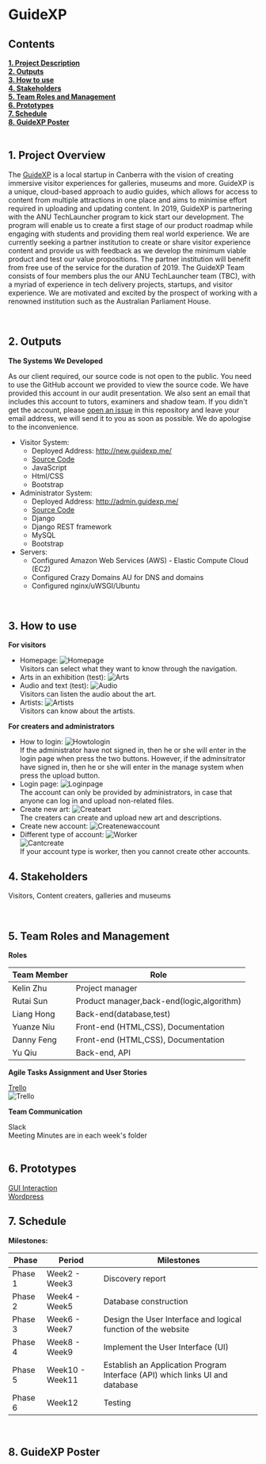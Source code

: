 <h1> GuideXP </h1>

<h2><a name = "content"> Contents </a></h2>
<a href = "#Title1"><b> 1. Project Description </b></a><br/>
<a href = "#Title2"><b> 2. Outputs </b></a><br/>
<a href = "#Title3"><b> 3. How to use </b></a><br/>
<a href = "#Title4"><b> 4. Stakeholders </b></a><br/>
<a href = "#Title5"><b> 5. Team Roles and Management </b></a><br/>
<a href = "#Title6"><b> 6. Prototypes </b></a><br/>
<a href = "#Title7"><b> 7. Schedule </b></a><br/>
<a href = "#Title8"><b> 8. GuideXP Poster</b></a><br/>


<br />
<h2><a name = "Title1"> 1. Project Overview </a></h2>

The [GuideXP](https://guidexp.wordpress.com) is a local startup in Canberra with the vision of creating immersive visitor experiences for galleries, museums and more. GuideXP is a unique, cloud-based approach to audio guides, which allows for access to content from multiple attractions in one place and aims to minimise effort required in uploading and updating content.
In 2019, GuideXP is partnering with the ANU TechLauncher program to kick start our development. The program will enable us to create a first stage of our product roadmap while engaging with students and providing them real world experience.
We are currently seeking a partner institution to create or share visitor experience content and provide us with feedback as we develop the minimum viable product and test our value propositions. The partner institution will benefit from free use of the service for the duration of 2019.
The GuideXP Team consists of four members plus the our ANU TechLauncher team (TBC), with a myriad of experience in tech delivery projects, startups, and visitor experience. We are motivated and excited by the prospect of working with a renowned institution such as the Australian Parliament House.


<br />
<h2><a name = "Title2"> 2. Outputs </a></h2>

**The Systems We Developed**

As our client required, our source code is not open to the public. You need to use the GitHub account we provided to view the source code. We have provided this account in our audit presentation. We also sent an email that includes this account to tutors, examiners and shadow team. If you didn't get the account, please [open an issue](https://github.com/DannyFirmin/GuideXP/issues) in this repository and leave your email address, we will send it to you as soon as possible. We do apologise to the inconvenience.

* Visitor System:  
  * Deployed Address: http://new.guidexp.me/
  * [Source Code](https://github.com/DannyFirmin/guidexp.me)
  * JavaScript
  * Html/CSS
  * Bootstrap
* Administrator System: 
  * Deployed Address: http://admin.guidexp.me/
  * [Source Code](https://github.com/LiangHong95/django)
  * Django
  * Django REST framework
  * MySQL
  * Bootstrap
* Servers:
  * Configured Amazon Web Services (AWS) - Elastic Compute Cloud (EC2)
  * Configured Crazy Domains AU for DNS and domains
  * Configured nginx/uWSGI/Ubuntu


<br />
<h2><a name = "Title3"> 3. How to use </a></h2>

**For visitors**
* Homepage:
![Homepage](/week10/Homepage.png)<br/>
Visitors can select what they want to know through the navigation.
* Arts in an exhibition (test):
![Arts](/week10/artsinaexhi.png)<br/>
* Audio and text (test):
![Audio](/week10/Audioandtext.png)<br/>
Visitors can listen the audio about the art.
* Artists:
![Artists](/week10/Artist.png)<br/>
Visitors can know about the artists.

**For creaters and administrators**
* How to login:
![Howtologin](/week10/howtologin.png)<br/>
If the administrator have not signed in, then he or she will enter in the login page when press the two buttons. However, if the adminsitrator have signed in, then he or she will enter in the manage system when press the upload button.
* Login page:
![Loginpage](/week10/loginpage.png)<br/>
The account can only be provided by administrators, in case that anyone can log in and upload non-related files.
* Create new art:
![Createart](/week10/createnewart.png)<br/>
The creaters can create and upload new art and descriptions.
* Create new account:
![Createnewaccount](/week10/createnewaccount.png)<br/>
* Different type of account:
![Worker](/week10/worker.png)<br/>
![Cantcreate](/week10/cantcreateaccount.png)<br/>
If your account type is worker, then you cannot create other accounts.
<h2><a name = "Title4"> 4. Stakeholders </a></h2>

Visitors, Content creaters, galleries and museums

<br />


<h2><a name = "Title5"> 5. Team Roles and Management </a></h2>

**Roles**

| Team Member                      | Role                                     | 
|----------------------------------|------------------------------------------| 
| Kelin Zhu                        | Project manager                          | 
| Rutai Sun                        | Product manager,back-end(logic,algorithm)| 
| Liang Hong                       | Back-end(database,test)                  | 
| Yuanze Niu                       | Front-end (HTML,CSS), Documentation      | 
| Danny Feng                       | Front-end (HTML,CSS), Documentation      | 
| Yu Qiu                           | Back-end, API                            | 

**Agile Tasks Assignment and User Stories**

[Trello](https://trello.com/b/ggidOa5S/guidexp-user-stories) <br />
![Trello](/Week10/Trello.png)<br/>


**Team Communication**

Slack <br />
Meeting Minutes are in each week's folder <br />
<br />

<h2><a name = "Title6"> 6. Prototypes </a></h2>

[GUI Interaction](https://marvelapp.com/317d466/screen/33853357) <br />
[Wordpress](http://www.guidexp.me/) <br />

<h2><a name = "Title7"> 7. Schedule </a></h2>

**Milestones:**

| Phase          |Period            |    Milestones                                                               | 
|----------------|------------------|-----------------------------------------------------------------------------| 
| Phase 1        |Week2 - Week3     |Discovery report                                                             |
| Phase 2        |Week4 - Week5     |Database construction                                                        |
| Phase 3        |Week6 - Week7     |Design the User Interface and logical function of the website                |
| Phase 4        |Week8 - Week9     |Implement the User Interface (UI)                                            |
| Phase 5        |Week10 - Week11   |Establish an Application Program Interface (API) which links UI and database |  
| Phase 6        |Week12            |Testing                                                                      |

<br />

<h2><a name = "Title8"> 8. GuideXP Poster </a></h2>

<br />


